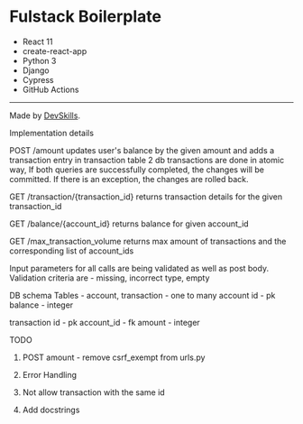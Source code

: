 # Fulstack Boilerplate

- React 11
- create-react-app
- Python 3
- Django
- Cypress
- GitHub Actions

---

Made by [DevSkills](https://devskills.co).

Implementation details

POST /amount
    updates user's balance by the given amount and adds a transaction entry in transaction table
    2 db transactions are done in atomic way, If both queries are successfully completed, the changes will be committed.
    If there is an exception, the changes are rolled back.

GET /transaction/{transaction_id}
    returns transaction details for the given transaction_id

GET /balance/{account_id}
    returns balance for given account_id

GET /max_transaction_volume
    returns max amount of transactions and the corresponding  list of account_ids

Input parameters for all calls are being validated as well as post body.
Validation criteria are - missing, incorrect type, empty


DB schema
Tables - account, transaction - one to many
account
    id - pk
    balance - integer

transaction
    id - pk
    account_id - fk
    amount - integer


TODO

1. POST amount - remove csrf_exempt from urls.py

2. Error Handling

3. Not allow transaction with the same id

4. Add docstrings